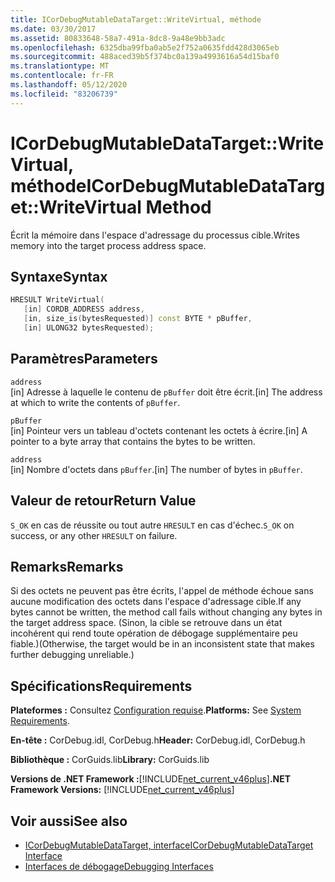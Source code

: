 ```yaml
---
title: ICorDebugMutableDataTarget::WriteVirtual, méthode
ms.date: 03/30/2017
ms.assetid: 80833648-58a7-491a-8dc8-9a48e9bb3adc
ms.openlocfilehash: 6325dba99fba0ab5e2f752a0635fdd428d3065eb
ms.sourcegitcommit: 488aced39b5f374bc0a139a4993616a54d15baf0
ms.translationtype: MT
ms.contentlocale: fr-FR
ms.lasthandoff: 05/12/2020
ms.locfileid: "83206739"
---
```

# <a name="icordebugmutabledatatargetwritevirtual-method"></a><span data-ttu-id="914e2-102">ICorDebugMutableDataTarget::WriteVirtual, méthode</span><span class="sxs-lookup"><span data-stu-id="914e2-102">ICorDebugMutableDataTarget::WriteVirtual Method</span></span>
<span data-ttu-id="914e2-103">Écrit la mémoire dans l'espace d'adressage du processus cible.</span><span class="sxs-lookup"><span data-stu-id="914e2-103">Writes memory into the target process address space.</span></span>  
  
## <a name="syntax"></a><span data-ttu-id="914e2-104">Syntaxe</span><span class="sxs-lookup"><span data-stu-id="914e2-104">Syntax</span></span>  
  
```cpp  
HRESULT WriteVirtual(  
   [in] CORDB_ADDRESS address,  
   [in, size_is(bytesRequested)] const BYTE * pBuffer,  
   [in] ULONG32 bytesRequested);  
```  
  
## <a name="parameters"></a><span data-ttu-id="914e2-105">Paramètres</span><span class="sxs-lookup"><span data-stu-id="914e2-105">Parameters</span></span>  
 `address`  
 <span data-ttu-id="914e2-106">[in] Adresse à laquelle le contenu de `pBuffer` doit être écrit.</span><span class="sxs-lookup"><span data-stu-id="914e2-106">[in] The address at which to write the contents of `pBuffer`.</span></span>  
  
 `pBuffer`  
 <span data-ttu-id="914e2-107">[in] Pointeur vers un tableau d'octets contenant les octets à écrire.</span><span class="sxs-lookup"><span data-stu-id="914e2-107">[in] A pointer to a byte array that contains the bytes to be written.</span></span>  
  
 `address`  
 <span data-ttu-id="914e2-108">[in] Nombre d'octets dans `pBuffer`.</span><span class="sxs-lookup"><span data-stu-id="914e2-108">[in] The number of bytes in `pBuffer`.</span></span>  
  
## <a name="return-value"></a><span data-ttu-id="914e2-109">Valeur de retour</span><span class="sxs-lookup"><span data-stu-id="914e2-109">Return Value</span></span>  
 <span data-ttu-id="914e2-110">`S_OK` en cas de réussite ou tout autre `HRESULT` en cas d'échec.</span><span class="sxs-lookup"><span data-stu-id="914e2-110">`S_OK` on success, or any other `HRESULT` on failure.</span></span>  
  
## <a name="remarks"></a><span data-ttu-id="914e2-111">Remarks</span><span class="sxs-lookup"><span data-stu-id="914e2-111">Remarks</span></span>  
 <span data-ttu-id="914e2-112">Si des octets ne peuvent pas être écrits, l'appel de méthode échoue sans aucune modification des octets dans l'espace d'adressage cible.</span><span class="sxs-lookup"><span data-stu-id="914e2-112">If any bytes cannot be written, the method call fails without changing any bytes in the target address space.</span></span> <span data-ttu-id="914e2-113">(Sinon, la cible se retrouve dans un état incohérent qui rend toute opération de débogage supplémentaire peu fiable.)</span><span class="sxs-lookup"><span data-stu-id="914e2-113">(Otherwise, the target would be in an inconsistent state that makes further debugging unreliable.)</span></span>  
  
## <a name="requirements"></a><span data-ttu-id="914e2-114">Spécifications</span><span class="sxs-lookup"><span data-stu-id="914e2-114">Requirements</span></span>  
 <span data-ttu-id="914e2-115">**Plateformes :** Consultez [Configuration requise](../../get-started/system-requirements.md).</span><span class="sxs-lookup"><span data-stu-id="914e2-115">**Platforms:** See [System Requirements](../../get-started/system-requirements.md).</span></span>  
  
 <span data-ttu-id="914e2-116">**En-tête :** CorDebug.idl, CorDebug.h</span><span class="sxs-lookup"><span data-stu-id="914e2-116">**Header:** CorDebug.idl, CorDebug.h</span></span>  
  
 <span data-ttu-id="914e2-117">**Bibliothèque :** CorGuids.lib</span><span class="sxs-lookup"><span data-stu-id="914e2-117">**Library:** CorGuids.lib</span></span>  
  
 <span data-ttu-id="914e2-118">**Versions de .NET Framework :**[!INCLUDE[net_current_v46plus](../../../../includes/net-current-v46plus-md.md)]</span><span class="sxs-lookup"><span data-stu-id="914e2-118">**.NET Framework Versions:** [!INCLUDE[net_current_v46plus](../../../../includes/net-current-v46plus-md.md)]</span></span>  
  
## <a name="see-also"></a><span data-ttu-id="914e2-119">Voir aussi</span><span class="sxs-lookup"><span data-stu-id="914e2-119">See also</span></span>

- [<span data-ttu-id="914e2-120">ICorDebugMutableDataTarget, interface</span><span class="sxs-lookup"><span data-stu-id="914e2-120">ICorDebugMutableDataTarget Interface</span></span>](icordebugmutabledatatarget-interface.md)
- [<span data-ttu-id="914e2-121">Interfaces de débogage</span><span class="sxs-lookup"><span data-stu-id="914e2-121">Debugging Interfaces</span></span>](debugging-interfaces.md)

